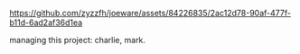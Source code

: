 

https://github.com/zyzzfh/joeware/assets/84226835/2ac12d78-90af-477f-b11d-6ad2af36d1ea

managing this project: charlie, mark.

